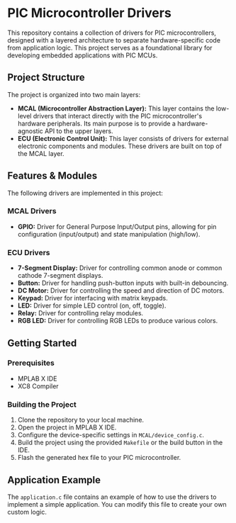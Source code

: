 # PIC Microcontroller Drivers

This repository contains a collection of drivers for PIC microcontrollers, designed with a layered architecture to separate hardware-specific code from application logic. This project serves as a foundational library for developing embedded applications with PIC MCUs.

## Project Structure

The project is organized into two main layers:

-   **MCAL (Microcontroller Abstraction Layer):** This layer contains the low-level drivers that interact directly with the PIC microcontroller's hardware peripherals. Its main purpose is to provide a hardware-agnostic API to the upper layers.
-   **ECU (Electronic Control Unit):** This layer consists of drivers for external electronic components and modules. These drivers are built on top of the MCAL layer.

## Features & Modules

The following drivers are implemented in this project:

### MCAL Drivers

-   **GPIO:** Driver for General Purpose Input/Output pins, allowing for pin configuration (input/output) and state manipulation (high/low).

### ECU Drivers

-   **7-Segment Display:** Driver for controlling common anode or common cathode 7-segment displays.
-   **Button:** Driver for handling push-button inputs with built-in debouncing.
-   **DC Motor:** Driver for controlling the speed and direction of DC motors.
-   **Keypad:** Driver for interfacing with matrix keypads.
-   **LED:** Driver for simple LED control (on, off, toggle).
-   **Relay:** Driver for controlling relay modules.
-   **RGB LED:** Driver for controlling RGB LEDs to produce various colors.

## Getting Started

### Prerequisites

-   MPLAB X IDE
-   XC8 Compiler

### Building the Project

1.  Clone the repository to your local machine.
2.  Open the project in MPLAB X IDE.
3.  Configure the device-specific settings in `MCAL/device_config.c`.
4.  Build the project using the provided `Makefile` or the build button in the IDE.
5.  Flash the generated hex file to your PIC microcontroller.

## Application Example

The `application.c` file contains an example of how to use the drivers to implement a simple application. You can modify this file to create your own custom logic.
